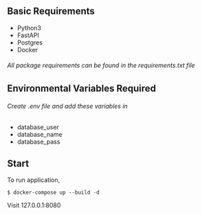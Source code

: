## Basic Requirements
- Python3
- FastAPI
- Postgres
- Docker

###### All package requirements can be found in the requirements.txt file

## Environmental Variables Required
###### Create .env file and add these variables in
- database_user
- database_name
- database_pass


## Start
To run application,

	$ docker-compose up --build -d


Visit 127.0.0.1:8080
